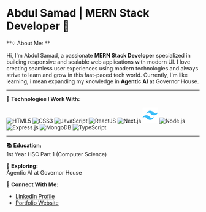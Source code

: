 # Abdul Samad | MERN Stack Developer 🚀

**💡 About Me: **  

Hi, I'm Abdul Samad, a passionate **MERN Stack Developer** specialized in building responsive and scalable web applications with modern UI. I love creating seamless user experiences using modern technologies and always strive to learn and grow in this fast-paced tech world. Currently, I'm like learning, i mean expanding my knowledge in **Agentic AI** at Governor House.  

---

**🌟 Technologies I Work With:**  

<p align="left">
  <img src="https://cdn.jsdelivr.net/gh/devicons/devicon/icons/html5/html5-original.svg" alt="HTML5" width="40" height="40"/>  
  <img src="https://cdn.jsdelivr.net/gh/devicons/devicon/icons/css3/css3-original.svg" alt="CSS3" width="40" height="40"/>  
  <img src="https://cdn.jsdelivr.net/gh/devicons/devicon/icons/javascript/javascript-original.svg" alt="JavaScript" width="40" height="40"/>  
  <img src="https://cdn.jsdelivr.net/gh/devicons/devicon/icons/react/react-original.svg" alt="ReactJS" width="40" height="40"/>  
  <img src="https://cdn.jsdelivr.net/gh/devicons/devicon/icons/nextjs/nextjs-original.svg" alt="Next.js" width="40" height="40"/>  
  <img src="https://raw.githubusercontent.com/devicons/devicon/master/icons/tailwindcss/tailwindcss-plain.svg" alt="TailwindCSS" width="40" height="40"/>  
  <img src="https://cdn.jsdelivr.net/gh/devicons/devicon/icons/nodejs/nodejs-original.svg" alt="Node.js" width="40" height="40"/>  
  <img src="https://cdn.jsdelivr.net/gh/devicons/devicon/icons/express/express-original.svg" alt="Express.js" width="40" height="40"/>  
  <img src="https://cdn.jsdelivr.net/gh/devicons/devicon/icons/mongodb/mongodb-original.svg" alt="MongoDB" width="40" height="40"/>  
  <img src="https://cdn.jsdelivr.net/gh/devicons/devicon/icons/typescript/typescript-original.svg" alt="TypeScript" width="40" height="40"/>  
</p>


---

**📚 Education:**  
1st Year HSC Part 1 (Computer Science)  

**🚀 Exploring:**  
Agentic AI at Governor House  

**🔗 Connect With Me:**  
- [LinkedIn Profile](https://www.linkedin.com/in/abdul-samad-siddiqui-0183012b5/)  
- [Portfolio Website](https://potfolio-website-nextjs.vercel.app/)
